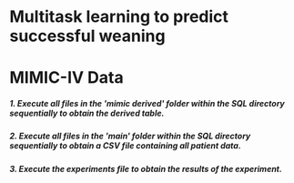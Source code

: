 # Multitask learning to predict successful weaning 

# MIMIC-IV Data 

##### 1. Execute all files in the 'mimic derived' folder within the SQL directory sequentially to obtain the derived table.

##### 2. Execute all files in the 'main' folder within the SQL directory sequentially to obtain a CSV file containing all patient data.

##### 3. Execute the experiments file to obtain the results of the experiment.
